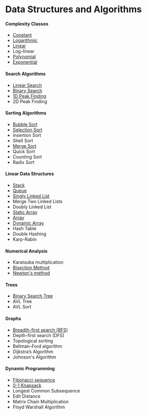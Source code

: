 # Data Structures and Algorithms

#### Complexity Classes

- [Constant](https://github.com/shazzad-hasan/Algorithms/blob/main/complexity_classes/constant.py)
- [Logarithmic](https://github.com/shazzad-hasan/Algorithms/blob/main/complexity_classes/logarithmic.py)
- [Linear](https://github.com/shazzad-hasan/Algorithms/blob/main/complexity_classes/linear.py)
- Log-linear
- [Polynomial](https://github.com/shazzad-hasan/Algorithms/blob/main/complexity_classes/quadratic.py)
- [Exponential](https://github.com/shazzad-hasan/Algorithms/blob/main/complexity_classes/exponential.py)

#### Search Algorithms

- [Linear Search](https://github.com/shazzad-hasan/Algorithms/blob/main/sorting_and_searching/Linear_Search.py)
- [Binary Search](https://github.com/shazzad-hasan/Algorithms/blob/main/sorting_and_searching/Binary_Search.py)
- [1D Peak Finding](https://github.com/shazzad-hasan/Algorithms/blob/main/sorting_and_searching/Peak_Element.py)
- 2D Peak Finding

#### Sorting Algorithms

- [Bubble Sort](https://github.com/shazzad-hasan/Algorithms/blob/main/sorting_and_searching/Bubble_Sort.py)
- [Selection Sort](https://github.com/shazzad-hasan/Algorithms/blob/main/sorting_and_searching/Selection_Sort.py)
- Insertion Sort
- Shell Sort
- [Merge Sort](https://github.com/shazzad-hasan/Algorithms/blob/main/sorting_and_searching/Merge_Sort.py)
- Quick Sort
- Counting Sort
- Radix Sort

#### Linear Data Structures

- [Stack](https://github.com/shazzad-hasan/Algorithms/blob/main/linear_data_stractures/stack.py)
- [Queue](https://github.com/shazzad-hasan/Algorithms/blob/main/linear_data_stractures/queue.py)
- [Singly Linked List](https://github.com/shazzad-hasan/Algorithms/blob/main/linear_data_stractures/singly_linked_list.py)
- Merge Two Linked Lists
- Doubly Linked List
- [Static Array](https://github.com/shazzad-hasan/Algorithms/blob/main/linear_data_stractures/static_array.py)
- [Array](https://github.com/shazzad-hasan/Algorithms/blob/main/linear_data_stractures/array.py)
- [Dynamic Array](https://github.com/shazzad-hasan/Algorithms/blob/main/linear_data_stractures/dynamic_array.py)
- Hash Table
- Double Hashing
- Karp-Rabin

#### Numerical Analysis

- Karatsuba multiplication  
- [Bisection Method](https://github.com/shazzad-hasan/Algorithms/blob/main/numerics/bisection.py)
- [Newton's method](https://github.com/shazzad-hasan/Algorithms/blob/main/numerics/newton.py)

#### Trees

- [Binary Search Tree](https://github.com/shazzad-hasan/Algorithms/blob/main/tree/binary_search_tree.py)
- AVL Tree
- AVL Sort

#### Graphs

- [Breadth-first search (BFS)](https://github.com/shazzad-hasan/Algorithms/blob/main/graph/breadth_first_search.py)
- Depth-first search (DFS)
- Topological sorting
- Bellman–Ford algorithm
- Dijkstra’s Algorithm
- Johnson's Algorithm

#### Dynamic Programming

- [Fibonacci sequence](https://github.com/shazzad-hasan/Algorithms/blob/main/dynamic_programming/fibonacci.py)
- [0-1 Knapsack](https://github.com/shazzad-hasan/Algorithms/blob/main/dynamic_programming/knapsack.py)
- Longest Common Subsequence
- Edit Distance
- Matrix Chain Multiplication
- Floyd Warshall Algorithm
